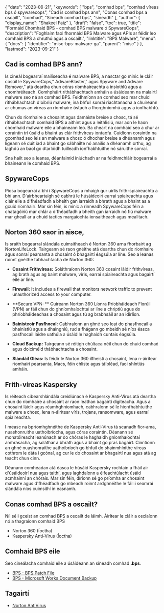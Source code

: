 {
  "date": "2023-09-21",
  "keywords": [
"bps",
"comhad bps",
"comhad víreas bps ó spywarecops",
"Cad is comhad bps ann",
"Conas comhad bps a oscailt",
"comhad",
"Síneadh comhad bps",
"síneadh"
],
  "author": {
    "display_name": "Shakeel Faiz"
},
  "draft": "false",
  "toc": true,
  "title": "Formáid Chomhaid BPS - comhad BPS malware ó SpywareCops",
  "description": "Foghlaim faoi fhormáid BPS Malware agus APIs ar féidir leo comhaid BPS a chruthú agus a oscailt.",
  "linktitle": "BPS Malware",
  "menu": {
    "docs": {
      "identifier": "misc-bps-malware-ga",
      "parent": "misc"
}
},
  "lastmod": "2023-09-21"
}

## Cad is comhad BPS ann?

Is cineál bogearraí mailíseacha é malware BPS, a nasctar go minic le cláir cosúil le SpywareCops,” AdwareBlaster,” agus Spyware and Adware Remover,” atá deartha chun córas ríomhaireachta a insíothlú agus a chomhréiteach. Comhpháirt ríthábhachtach amháin a úsáideann na malairtí malware seo ná an comhad BPS. Feidhmíonn an comhad seo mar chuid ríthábhachtach d'oibriú malware, ina bhfuil sonraí riachtanacha a chuireann ar chumas an víreas an ríomhaire óstach a fhorghníomhú agus a ionfhabhtú.

Chun do ríomhaire a chosaint agus damáiste breise a chosc, tá sé ríthábhachtach comhaid BPS a aithint agus a leithlisiú, mar aon le haon chomhaid malware eile a bhaineann leo. Ba cheart na comhaid seo a chur ar coraintín trí úsáid a bhaint as clár frithvíreas iontaofa. Cuidíonn coraintín na gcomhad seo leis an malware a chosc ó dhochar breise a dhéanamh agus ligeann sé duit iad a bhaint go sábháilte nó anailís a dhéanamh orthu, ag laghdú an baol go dtarlóidh tuilleadh ionfhabhtuithe nó sáruithe sonraí.

Sna hailt seo a leanas, déanfaimid iniúchadh ar na feidhmchláir bogearraí a bhaineann le comhaid BPS.

## SpywareCops

Píosa bogearraí a bhí i SpywareCops a mhaígh gur uirlis frith-spiaireachta a bhí ann. D'airbheartaigh sé cabhrú le húsáideoirí earraí spiaireachta agus cláir eile a d'fhéadfadh a bheith gan iarraidh a bhrath agus a bhaint as a gcuid ríomhairí. Mar sin féin, is minic a rinneadh SpywareCops féin a chatagóiriú mar chlár a d'fhéadfadh a bheith gan iarraidh nó fiú malware mar gheall ar a chuid tactics margaíochta ionsaitheach agus mealltach.

## Norton 360 saor in aisce,

Is sraith bogearraí slándála cuimsitheach é Norton 360 arna fhorbairt ag NortonLifeLock. Tairgeann sé raon gnéithe atá deartha chun do ríomhaire agus sonraí pearsanta a chosaint ó bhagairtí éagsúla ar líne. Seo a leanas roinnt gnéithe tábhachtacha de Norton 360:

- **Cosaint Frithvíreas:** Soláthraíonn Norton 360 cosaint láidir frithvíreas, ag brath agus ag baint malware, víris, earraí spiaireachta agus bagairtí eile ar líne.

- **Firewall:** It includes a firewall that monitors network traffic to prevent unauthorized access to your computer.

- **Secure VPN: ** Cuireann Norton 360 Líonra Príobháideach Fíorúil (VPN) ar fáil chun do ghníomhaíochtaí ar líne a chriptiú agus do phríobháideachas a chosaint agus tú ag brabhsáil ar an idirlíon.

- **Bainisteoir Pasfhocal:** Cabhraíonn an ghné seo leat do phasfhocail a bhainistiú agus a dhaingniú, rud a fhágann go mbeidh sé níos éasca pasfhocail láidre uathúla a úsáid le haghaidh cuntais éagsúla.

- **Cloud Backup:** Tairgeann sé réitigh chúltaca néil chun do chuid comhad agus doiciméid thábhachtacha a chosaint.

- **Slándáil Gléas:** Is féidir le Norton 360 ilfheistí a chosaint, lena n-áirítear ríomhairí pearsanta, Macs, fóin chliste agus táibléad, faoi shíntiús amháin.

## Frith-víreas Kaspersky

Is réiteach cibearshlándála creidiúnach é Kaspersky Anti-Virus atá deartha chun do ríomhaire a chosaint ar raon leathan bagairtí digiteacha. Agus a chosaint láidir agus réamhghníomhach, cabhraíonn sé le hionfhabhtuithe malware a chosc, lena n-áirítear víris, trojans, ransomware, agus earraí spiaireachta.

I measc na bpríomhghnéithe de Kaspersky Anti-Virus tá scanadh fíor-ama, nuashonruithe uathoibríocha, agus córas coraintín. Déanann sé monatóireacht leanúnach ar do chóras le haghaidh gníomhaíochtaí amhrasacha, ag soláthar a bhrath agus a bhaint go pras bagairt. Cinntíonn an ghné nuashonraithe uathoibríoch go bhfuil do shainmhínithe víreas cothrom le dáta i gcónaí, ag cur le do chosaint ar bhagairtí nua agus atá ag teacht chun cinn.

Déanann comhéadan atá éasca le húsáid Kaspersky rochtain a fháil air d'úsáideoirí nua agus taithí, agus laghdaíonn a éifeachtúlacht úsáid acmhainní an chórais. Mar sin féin, díríonn sé go príomha ar chosaint malware agus d'fhéadfadh go mbeadh roinnt ardghnéithe le fáil i seomraí slándála níos cuimsithí in easnamh.

## Conas comhad BPS a oscailt?

Níl sé i gceist an comhad BPS a oscailt de láimh. Áirítear le cláir a osclaíonn nó a thagraíonn comhaid BPS

- Norton 360 (Íoctha)
- Kaspersky Anti-Virus (Íoctha)

## Comhaid BPS eile

Seo cineálacha comhaid eile a úsáideann an síneadh comhad **.bps**.

- [BPS - BPS Patch File](/game/bps/)
- [BPS - Microsoft Works Document Backup](/misc/bps-works/)

## Tagairtí
* [Norton AntiVirus]( https://ga.wikipedia.org/wiki/Norton_AntiVirus)


